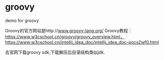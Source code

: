 # groovy
demo for groovy


Groovy的官方网站是http://www.groovy-lang.org/
Groovy教程：https://www.w3cschool.cn/groovy/groovy_overview.html，
https://www.w3cschool.cn/intellij_idea_doc/intellij_idea_doc-pocs2wf0.html

去官网下载groovy sdk,下载解压后目录结构类似jdk.
